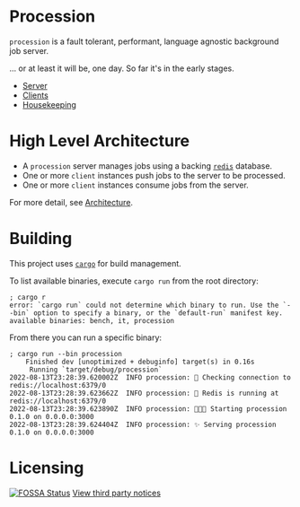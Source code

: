 # Procession

`procession` is a fault tolerant, performant, language agnostic background job server.

... or at least it will be, one day. So far it's in the early stages.

- [Server](./server/README.md)
- [Clients](./client/README.md)
- [Housekeeping](./housekeeping/README.md)

# High Level Architecture

- A `procession` server manages jobs using a backing [`redis`](https://redis.io/) database.
- One or more `client` instances push jobs to the server to be processed.
- One or more `client` instances consume jobs from the server.

For more detail, see [Architecture](./ARCHITECTURE.md).

# Building

This project uses [`cargo`](https://doc.rust-lang.org/cargo/) for build management.

To list available binaries, execute `cargo run` from the root directory:
```
; cargo r
error: `cargo run` could not determine which binary to run. Use the `--bin` option to specify a binary, or the `default-run` manifest key.
available binaries: bench, it, procession
```

From there you can run a specific binary:
```
; cargo run --bin procession
    Finished dev [unoptimized + debuginfo] target(s) in 0.16s
     Running `target/debug/procession`
2022-08-13T23:28:39.620002Z  INFO procession: 🤔 Checking connection to redis://localhost:6379/0
2022-08-13T23:28:39.623662Z  INFO procession: 💚 Redis is running at redis://localhost:6379/0
2022-08-13T23:28:39.623890Z  INFO procession: 👩🏻‍💻 Starting procession 0.1.0 on 0.0.0.0:3000
2022-08-13T23:28:39.624404Z  INFO procession: ✨ Serving procession 0.1.0 on 0.0.0.0:3000
```

# Licensing

[![FOSSA Status](https://app.fossa.com/api/projects/custom%2B32924%2Fgithub.com%2Fjssblck%2Fprocession.svg?type=small)](https://app.fossa.com/projects/custom%2B32924%2Fgithub.com%2Fjssblck%2Fprocession?ref=badge_small)
[View third party notices](https://app.fossa.com/reports/9bb31527-cd6e-4186-adbe-f561d236ef2c)
